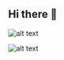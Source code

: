 ## Hi there 👋

<!--
**JuyaoHuang/JuyaoHuang** is a ✨ _special_ ✨ repository because its `README.md` (this file) appears on your GitHub profile.

Here are some ideas to get you started:

- 🔭 I’m currently working on ...
- 🌱 I’m currently learning ...
- 👯 I’m looking to collaborate on ...
- 🤔 I’m looking for help with ...
- 💬 Ask me about ...
- 📫 How to reach me: ...
- 😄 Pronouns: ...
- ⚡ Fun fact: ...
-->

![alt text](https://github-readme-stats.vercel.app/api?username=JuyaoHuang&show_icons=true&theme=synthwave)

![alt text](https://github-readme-stats.vercel.app/api/top-langs/?username=JuyaoHuang&size_weight=0.5&count_weight=0.5&layout=compact&theme=synthwave)

 <picture>
    <source media="(prefers-color-scheme: light)"
  srcset="https://raw.githubusercontent.com/JuyaoHuang/JuyaoHuang/output/github-snake.svg">
  </picture>

